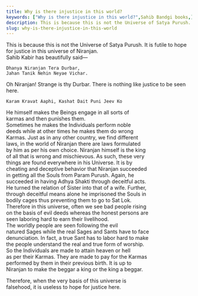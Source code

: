 ```yaml
---
title: Why is there injustice in this world?
keywords: ["Why is there injustice in this world?",Sahib Bandgi books,]
description: This is because this is not the Universe of Satya Purush. It is futile to hope for justice in this universe of Niranjan.    Sahib Kabir has beautifully sai
slug: why-is-there-injustice-in-this-world
---
```


This is because this is not the Universe of Satya Purush. It is futile to hope for justice in this universe of Niranjan.   
Sahib Kabir has beautifully said—  
```text  
Dhanya Niranjan Tera Durbar,  
Jahan Tanik Nehin Neyae Vichar.  
```  
Oh Niranjan! Strange is thy Durbar. There is nothing like justice to be seen here.  
```text  
Karam Kravat Aaphi, Kashat Dait Puni Jeev Ko  
```  
He himself makes the Beings engage in all sorts of  
karmas and then punishes them.  
Sometimes he makes the Individuals perform noble  
deeds while at other times he makes them do wrong  
Karmas. Just as in any other country, we find different  
laws, in the world of Niranjan there are laws formulated  
by him as per his own choice. Niranjan himself is the king  
of all that is wrong and mischievous. As such, these very  
things are found everywhere in his Universe. It is by  
cheating and deceptive behavior that Niranjan succeeded  
in getting all the Souls from Param Purush. Again, he  
succeeded in having Adhya Shakti through deceitful acts.  
He turned the relation of Sister into that of a wife. Further,  
through deceitful means alone he imprisoned the Souls in  
bodily cages thus preventing them to go to Sat Lok.  
Therefore in this universe, often we see bad people rising  
on the basis of evil deeds whereas the honest persons are  
seen laboring hard to earn their livelihood.  
The worldly people are seen following the evil  
natured Sages while the real Sages and Sants have to face  
denunciation. In fact, a true Sant has to labor hard to make  
the people understand the real and true form of worship.  
So the Individuals are made to attain heaven or hell  
as per their Karmas. They are made to pay for the Karmas  
performed by them in their previous birth. It is up to  
Niranjan to make the beggar a king or the king a beggar.  
  
  
Therefore, when the very basis of this universe is  
falsehood, it is useless to hope for justice here.  



  
